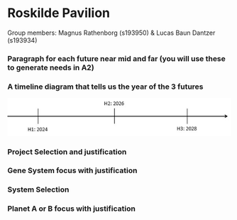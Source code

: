 # Roskilde Pavilion

Group members: Magnus Rathenborg (s193950) & Lucas Baun Dantzer (s193934)

### Paragraph for each future near mid and far (you will use these to generate needs in A2)

### A timeline diagram that tells us the year of the 3 futures

<img src="../Images/A1 Timeline.jpg">

### Project Selection and justification

### Gene System focus with justification

### System Selection

### Planet A or B focus with justification

